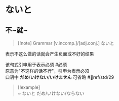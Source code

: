 # ないと

## 不~就~

> [!note] Grammar
> [v.incomp.]/[adj.conj.] ないと

表示不这么做的话就会产生负面或不好的结果  

该句式引申用于表示必须 #必须  
原意为"不这样的话不行"，引申为表示必须  
口语中 **だめ**/**いけない**/**いけません** 可省略 #📖ref/std/29
> [!example]  
> ~ ないと だめ/いけない/ならない  
